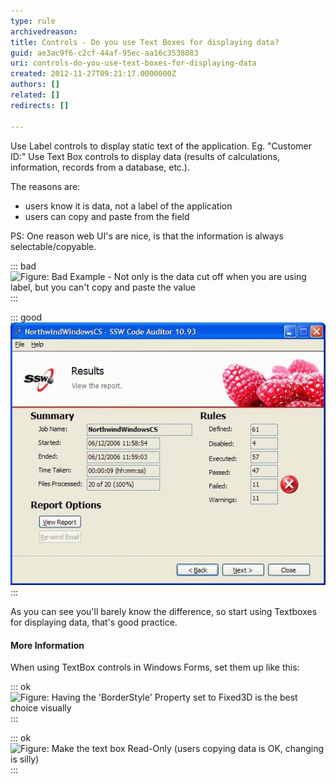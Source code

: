 ```yaml
---
type: rule
archivedreason: 
title: Controls - Do you use Text Boxes for displaying data?
guid: ae3ac9f6-c2cf-44af-95ec-aa16c3538083
uri: controls-do-you-use-text-boxes-for-displaying-data
created: 2012-11-27T09:21:17.0000000Z
authors: []
related: []
redirects: []

---
```


Use Label controls to display static text of the application. Eg. "Customer ID:"
Use Text Box controls to display data (results of calculations, information, records from a database, etc.).

<!--endintro-->

The reasons are:

* users know it is data, not a label of the application
* users can copy and paste from the field


PS: One reason web UI's are nice, is that the information is always selectable/copyable.

::: bad  
![Figure: Bad Example - Not only is the data cut off when you are using label, but you can't copy and paste the value](../../assets/BetterInterface\_LabelCutOff.jpg)  
:::  

::: good  
![Figure: Good Example - Using Textbox controls makes the data obvious to users](../../assets/GoodTextbox.gif)  
:::  

As you can see you'll barely know the difference, so start using Textboxes for displaying data, that's good practice.

#### More Information

When using TextBox controls in Windows Forms, set them up like this:

::: ok  
![Figure: Having the 'BorderStyle' Property set to Fixed3D is the best choice visually](../../assets/BorderStyle\_1.gif)  
:::  

::: ok  
![Figure: Make the text box Read-Only (users copying data is OK, changing is silly)](../../assets/ReadOnly\_1.gif)  
:::
